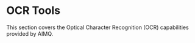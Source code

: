 # OCR Tools

This section covers the Optical Character Recognition (OCR) capabilities provided by AIMQ.
